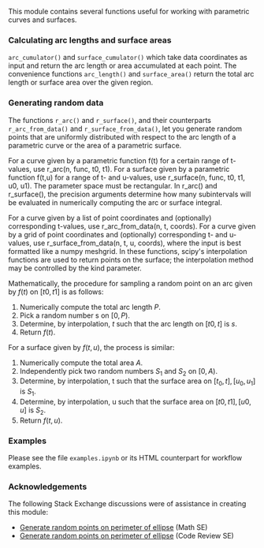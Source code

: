 This module contains several functions useful for working with parametric curves and surfaces. 

### Calculating arc lengths and surface areas

`arc_cumulator()` and `surface_cumulator()` which take data coordinates as input and return the arc length or area accumulated at each point. The convenience functions `arc_length()` and `surface_area()` return the total arc length or surface area over the given region.

### Generating random data

The functions `r_arc()` and `r_surface()`, and their counterparts `r_arc_from_data()` and `r_surface_from_data()`, let you generate random points that are uniformly distributed with respect to the arc length of a parametric curve or the area of a parametric surface.

For a curve given by a parametric function f(t) for a certain range of t-values, use r_arc(n, func, t0, t1). For a surface given by a parametric function f(t,u) for a range of t- and u-values, use r_surface(n, func, t0, t1, u0, u1).  The parameter space must be rectangular. In r_arc() and r_surface(), the precision arguments determine how many subintervals will be evaluated in numerically computing the arc or surface integral.

For a curve given by a list of point coordinates and (optionally) corresponding t-values, use r_arc_from_data(n, t, coords). For a curve given by a grid of point coordinates and (optionally) corresponding t- and u-values, use r_surface_from_data(n, t, u, coords), where the input is best formatted like a numpy meshgrid. In these functions, scipy's interpolation functions are used to return points on the surface; the interpolation method may be controlled by the kind parameter.

Mathematically, the procedure for sampling a random point on an arc given by $f(t)$ on $[t0, t1]$ is as follows: 

 1. Numerically compute the total arc length $P$.
 2. Pick a random number s on $[0,P)$. 
 3. Determine, by interpolation, $t$ such that the arc length on $[t0, t]$ is $s$.
 4. Return $f(t)$.
 
For a surface given by $f(t, u)$, the process is similar: 

 1. Numerically compute the total area $A$. 
 2. Independently pick two random numbers $S_1$ and $S_2$ on $[0,A)$.
 3. Determine, by interpolation, t such that the surface area on $[t_0,t], [u_0,u_1]$ is $S_1$.
 4. Determine, by interpolation, u such that the surface area on $[t0, t1], [u0,u]$ is $S_2$.
 5. Return $f(t, u)$.
 
### Examples
Please see the file `examples.ipynb` or its HTML counterpart for workflow  examples.
 
### Acknowledgements
The following Stack Exchange discussions were of assistance in creating this module:

 - [Generate random points on perimeter of ellipse](https://math.stackexchange.com/questions/3710402/generate-random-points-on-perimeter-of-ellipse/3718774#3718774) (Math SE)
 - [Generate random points on perimeter of ellipse](https://codereview.stackexchange.com/questions/243590/generate-random-points-on-perimeter-of-ellipse/243697?noredirect=1#comment478326_243697) (Code Review SE)